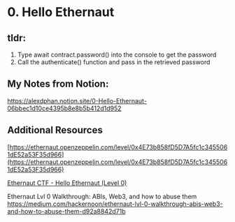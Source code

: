 # 0. Hello Ethernaut

## tldr: 
1. Type await contract.password() into the console to get the password
2. Call the authenticate() function and pass in the retrieved password

## My Notes from Notion:
https://alexdphan.notion.site/0-Hello-Ethernaut-06bbec1d10ce4395b8e8b5b412d1d952

## Additional Resources

[https://ethernaut.openzeppelin.com/level/0x4E73b858fD5D7A5fc1c3455061dE52a53F35d966](https://ethernaut.openzeppelin.com/level/0x4E73b858fD5D7A5fc1c3455061dE52a53F35d966)

[Ethernaut CTF - Hello Ethernaut (Level 0)](https://www.youtube.com/watch?v=MaGAVBRwvbg&t=703s)

Ethernaut Lvl 0 Walkthrough: ABIs, Web3, and how to abuse them
https://medium.com/hackernoon/ethernaut-lvl-0-walkthrough-abis-web3-and-how-to-abuse-them-d92a8842d71b


